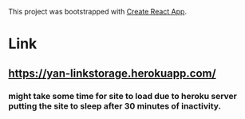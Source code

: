 This project was bootstrapped with [Create React App](https://github.com/facebook/create-react-app).

# Link

## https://yan-linkstorage.herokuapp.com/
### might take some time for site to load due to heroku server putting the site to sleep after 30 minutes of inactivity.
